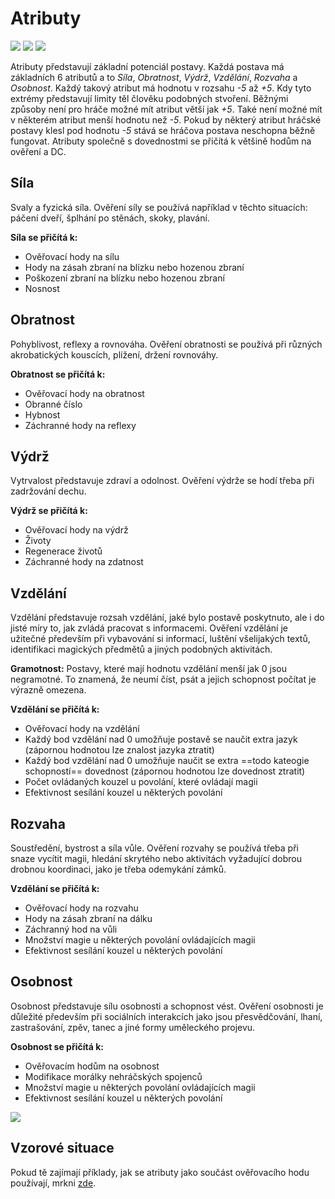 # Atributy

<img src="/assets/sep_line.png"/>

<img src="/assets/Dovednosti.png" />

<img src="/assets/sep_line.png"/>

Atributy představují základní potenciál postavy. Každá postava má základních 6 atributů a to *Síla*, *Obratnost*, *Výdrž*, *Vzdělání*, *Rozvaha* a *Osobnost*. Každý takový atribut má hodnotu v rozsahu *-5* až *+5*. Kdy tyto extrémy představují limity těl člověku podobných stvoření. Běžnými způsoby není pro hráče možné mít atribut větší jak *+5*. Také není možné mít v některém atribut menší hodnotu než *-5*. Pokud by některý atribut hráčské postavy klesl pod hodnotu *-5* stává se hráčova postava neschopna běžně fungovat. Atributy společně s dovednostmi se přičítá k většině hodům na ověření a DC.

## Síla

Svaly a fyzická síla. Ověření síly se používá například v těchto situacích: páčení dveří, šplhání po stěnách, skoky, plavání.

**Síla se přičítá k:**

- Ověřovací hody na sílu
- Hody na zásah zbraní na blízku nebo hozenou zbraní
- Poškození zbraní na blízku nebo hozenou zbraní
- Nosnost

## Obratnost

Pohyblivost, reflexy a rovnováha. Ověření obratnosti se používá při různých akrobatických kouscích, plížení, držení rovnováhy.

**Obratnost se přičítá k:**

- Ověřovací hody na obratnost
- Obranné číslo
- Hybnost
- Záchranné hody na reflexy

## Výdrž

Vytrvalost představuje zdraví a odolnost. Ověření výdrže se hodí třeba při zadržování dechu.

**Výdrž se přičítá k:**

- Ověřovací hody na výdrž
- Životy
- Regenerace životů
- Záchranné hody na zdatnost

## Vzdělání

Vzdělání představuje rozsah vzdělání, jaké bylo postavě poskytnuto, ale i do jisté míry to, jak zvládá pracovat s informacemi. Ověření vzdělání je užitečné především při vybavování si informací, luštění všelijakých textů, identifikaci magických předmětů a jiných podobných aktivitách.

**Gramotnost:** Postavy, které mají hodnotu vzdělání menší jak 0 jsou negramotné. To znamená, že neumí číst, psát a jejich schopnost počítat je výrazně omezena.

**Vzdělání se přičítá k:**

- Ověřovací hody na vzdělání
- Každý bod vzdělání nad 0 umožňuje postavě se naučit extra jazyk (zápornou hodnotou lze znalost jazyka ztratit)
- Každý bod vzdělání nad 0 umožňuje naučit se extra ==todo kateogie schopností== dovednost (zápornou hodnotou lze dovednost ztratit)
- Počet ovládaných kouzel u povolání, které ovládají magii
- Efektivnost sesílání kouzel u některých povolání

## Rozvaha

Soustředění, bystrost a síla vůle. Ověření rozvahy se používá třeba při snaze vycítit magii, hledání skrytého nebo aktivitách vyžadující dobrou drobnou koordinaci, jako je třeba odemykání zámků.

**Vzdělání se přičítá k:**

- Ověřovací hody na rozvahu
- Hody na zásah zbraní na dálku
- Záchranný hod na vůli
- Množství magie u některých povolání ovládajících magii
- Efektivnost sesílání kouzel u některých povolání

## Osobnost

Osobnost představuje sílu osobnosti a schopnost vést. Ověření osobnosti je důležité především při sociálních interakcích jako jsou přesvědčování, lhaní, zastrašování, zpěv, tanec a jiné formy uměleckého projevu.

**Osobnost se přičítá k:**

- Ověřovacím hodům na osobnost
- Modifikace morálky nehráčských spojenců
- Množství magie u některých povolání ovládajících magii
- Efektivnost sesílání kouzel u některých povolání

<img src="/assets/sep_line.png"/>

## Vzorové situace

Pokud tě zajímají příklady, jak se atributy jako součást ověřovacího hodu používají, mrkni [zde](https://pravidla.tkds.cz/Pravidla%20a%20procedury/Adventures/#vzorove-situace).
